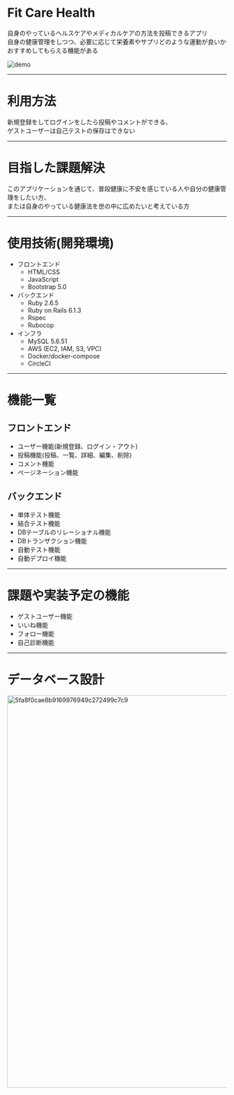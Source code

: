 # Fit Care Health

自身のやっているヘルスケアやメディカルケアの方法を投稿できるアプリ  
自身の健康管理をしつつ、必要に応じて栄養素やサプリどのような運動が良いかおすすめしてもらえる機能がある 

![demo](https://user-images.githubusercontent.com/68750516/119777371-071ac700-bf01-11eb-976d-cda2e2af2d1b.gif)

---
<!-- ## URL
	デプロイ済みのURLを記述。デプロイが済んでいない場合は、デプロイが完了次第記述すること。 -->

<!-- ## テスト用アカウント
	ログイン機能等を実装した場合は、ログインに必要な情報を記述。またBasic認証等を設けている場合は、そのID/Passも記述すること。 -->

# 利用方法  
新規登録をしてログインをしたら投稿やコメントができる、  
ゲストユーザーは自己テストの保存はできない  

---
# 目指した課題解決  
このアプリケーションを通じて、普段健康に不安を感じている人や自分の健康管理をしたい方、  
または自身のやっている健康法を世の中に広めたいと考えている方  

<!-- ---
# 実装した機能についての画像やGIFおよびその説明
実装した機能について、それぞれどのような特徴があるのかを列挙する形で記述。画像はGyazoで、GIFはGyazoGIFで撮影すること。 -->

<!-- ---
# 工夫したポイント -->

---
# 使用技術(開発環境)
- フロントエンド
	- HTML/CSS
	- JavaScript
	- Bootstrap 5.0
- バックエンド
	- Ruby 2.6.5
	- Ruby on Rails 6.1.3
	- Rspec
	- Rubocop
- インフラ
	- MySQL 5.6.51
	- AWS (EC2, IAM, S3, VPC) <!--, Route53, ALB, ACM, RDS for MySQL,) -->
	- Docker/docker-compose
	- CircleCI

---
# 機能一覧
## フロントエンド
- ユーザー機能(新規登録、ログイン・アウト)
- 投稿機能(投稿、一覧、詳細、編集、削除)
- コメント機能
- ページネーション機能

## バックエンド
- 単体テスト機能
- 結合テスト機能
- DBテーブルのリレーショナル機能
- DBトランザクション機能
- 自動テスト機能
- 自動デプロイ機能

---
# 課題や実装予定の機能
- ゲストユーザー機能
- いいね機能
- フォロー機能
- 自己診断機能

---
# データベース設計
<img width="900" alt="5fa8f0cae8b9169976949c272499c7c9" src="https://user-images.githubusercontent.com/68750516/119324811-33450680-bcbb-11eb-99e9-18fca609e98c.png">
